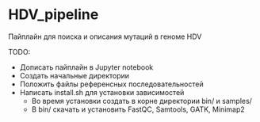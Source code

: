 # HDV_pipeline
Пайплайн для поиска и описания мутаций в геноме HDV

TODO:
* Дописать пайплайн в Jupyter notebook
* Создать начальные директории
* Положить файлы референсных последовательностей
* Написать install.sh для установки зависимостей
  + Во время установки создать в корне директории bin/ и samples/
  + В bin/ скачать и установить FastQC, Samtools, GATK, Minimap2 
